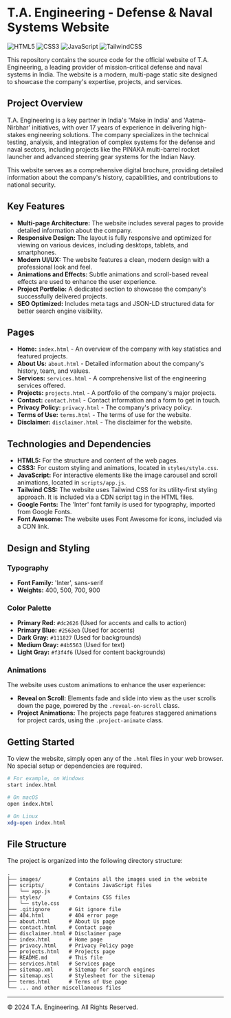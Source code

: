 # T.A. Engineering - Defense & Naval Systems Website

![HTML5](https://img.shields.io/badge/HTML5-E34F26?style=for-the-badge&logo=html5&logoColor=white)
![CSS3](https://img.shields.io/badge/CSS3-1572B6?style=for-the-badge&logo=css3&logoColor=white)
![JavaScript](https://img.shields.io/badge/JavaScript-F7DF1E?style=for-the-badge&logo=javascript&logoColor=black)
![TailwindCSS](https://img.shields.io/badge/Tailwind_CSS-38B2AC?style=for-the-badge&logo=tailwind-css&logoColor=white)

This repository contains the source code for the official website of T.A. Engineering, a leading provider of mission-critical defense and naval systems in India. The website is a modern, multi-page static site designed to showcase the company's expertise, projects, and services.

## Project Overview

T.A. Engineering is a key partner in India's 'Make in India' and 'Aatma-Nirbhar' initiatives, with over 17 years of experience in delivering high-stakes engineering solutions. The company specializes in the technical testing, analysis, and integration of complex systems for the defense and naval sectors, including projects like the PINAKA multi-barrel rocket launcher and advanced steering gear systems for the Indian Navy.

This website serves as a comprehensive digital brochure, providing detailed information about the company's history, capabilities, and contributions to national security.

## Key Features

*   **Multi-page Architecture:** The website includes several pages to provide detailed information about the company.
*   **Responsive Design:** The layout is fully responsive and optimized for viewing on various devices, including desktops, tablets, and smartphones.
*   **Modern UI/UX:** The website features a clean, modern design with a professional look and feel.
*   **Animations and Effects:** Subtle animations and scroll-based reveal effects are used to enhance the user experience.
*   **Project Portfolio:** A dedicated section to showcase the company's successfully delivered projects.
*   **SEO Optimized:** Includes meta tags and JSON-LD structured data for better search engine visibility.

## Pages

*   **Home:** `index.html` - An overview of the company with key statistics and featured projects.
*   **About Us:** `about.html` - Detailed information about the company's history, team, and values.
*   **Services:** `services.html` - A comprehensive list of the engineering services offered.
*   **Projects:** `projects.html` - A portfolio of the company's major projects.
*   **Contact:** `contact.html` - Contact information and a form to get in touch.
*   **Privacy Policy:** `privacy.html` - The company's privacy policy.
*   **Terms of Use:** `terms.html` - The terms of use for the website.
*   **Disclaimer:** `disclaimer.html` - The disclaimer for the website.

## Technologies and Dependencies

*   **HTML5:** For the structure and content of the web pages.
*   **CSS3:** For custom styling and animations, located in `styles/style.css`.
*   **JavaScript:** For interactive elements like the image carousel and scroll animations, located in `scripts/app.js`.
*   **Tailwind CSS:** The website uses Tailwind CSS for its utility-first styling approach. It is included via a CDN script tag in the HTML files.
*   **Google Fonts:** The 'Inter' font family is used for typography, imported from Google Fonts.
*   **Font Awesome:** The website uses Font Awesome for icons, included via a CDN link.

## Design and Styling

### Typography

*   **Font Family:** 'Inter', sans-serif
*   **Weights:** 400, 500, 700, 900

### Color Palette

*   **Primary Red:** `#dc2626` (Used for accents and calls to action)
*   **Primary Blue:** `#2563eb` (Used for accents)
*   **Dark Gray:** `#111827` (Used for backgrounds)
*   **Medium Gray:** `#4b5563` (Used for text)
*   **Light Gray:** `#f3f4f6` (Used for content backgrounds)

### Animations

The website uses custom animations to enhance the user experience:

* **Reveal on Scroll:** Elements fade and slide into view as the user scrolls down the page, powered by the `.reveal-on-scroll` class.
* **Project Animations:** The projects page features staggered animations for project cards, using the `.project-animate` class.

## Getting Started

To view the website, simply open any of the `.html` files in your web browser. No special setup or dependencies are required.

```bash
# For example, on Windows
start index.html

# On macOS
open index.html

# On Linux
xdg-open index.html
```

## File Structure

The project is organized into the following directory structure:

```
.
├── images/         # Contains all the images used in the website
├── scripts/        # Contains JavaScript files
│   └── app.js
├── styles/         # Contains CSS files
│   └── style.css
├── .gitignore      # Git ignore file
├── 404.html        # 404 error page
├── about.html      # About Us page
├── contact.html    # Contact page
├── disclaimer.html # Disclaimer page
├── index.html      # Home page
├── privacy.html    # Privacy Policy page
├── projects.html   # Projects page
├── README.md       # This file
├── services.html   # Services page
├── sitemap.xml     # Sitemap for search engines
├── sitemap.xsl     # Stylesheet for the sitemap
├── terms.html      # Terms of Use page
└── ... and other miscellaneous files
```

---

© 2024 T.A. Engineering. All Rights Reserved.
